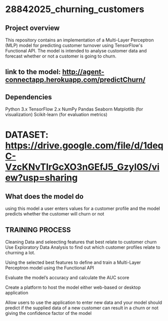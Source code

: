 # 28842025_churning_customers
## Project overview
This repository contains an implementation of a Multi-Layer Perceptron (MLP) model for predicting customer turnover using TensorFlow's Functional API. The model is intended to analyse customer data and forecast whether or not a customer is going to churn.
## link to the model: http://agent-connectapp.herokuapp.com/predictChurn/

## Dependencies
  Python 3.x
  TensorFlow 2.x
  NumPy
  Pandas
  Seaborn 
  Matplotlib (for visualization)
  Scikit-learn (for evaluation metrics)
  # DATASET: https://drive.google.com/file/d/1deqC-VzcKNvTIrGcXO3nGEfJ5_Gzyl0S/view?usp=sharing
  
  ## What does the model do
  using this model a user enters values for a customer profile and the model predicts whether the customer will churn or not
## TRAINING PROCESS
Cleaning Data and seleecting features that best relate to customer churn
Use Exploratory Data Analysis to find out which customer profiles relate to churning a lot.

Using the selected best features to define and train a Multi-Layer Perceptron model using the Functional API

Evaluate the model’s accuracy and calculate the AUC score

Create a platform to host the model either web-based or desktop application

Allow users to use the application to enter new data and your model should predict if the supplied data of a new customer can result in a churn or not giving the confidence factor of the model

